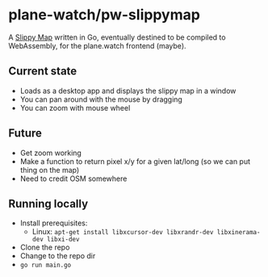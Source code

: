 # plane-watch/pw-slippymap

A [Slippy Map](https://wiki.openstreetmap.org/wiki/Slippy_Map) written in Go, eventually destined to be compiled to WebAssembly, for the plane.watch frontend (maybe).

## Current state

* Loads as a desktop app and displays the slippy map in a window
* You can pan around with the mouse by dragging
* You can zoom with mouse wheel

## Future

* Get zoom working
* Make a function to return pixel x/y for a given lat/long (so we can put thing on the map)
* Need to credit OSM somewhere

## Running locally

* Install prerequisites:
  * Linux: `apt-get install libxcursor-dev libxrandr-dev libxinerama-dev libxi-dev`
* Clone the repo
* Change to the repo dir
* `go run main.go`